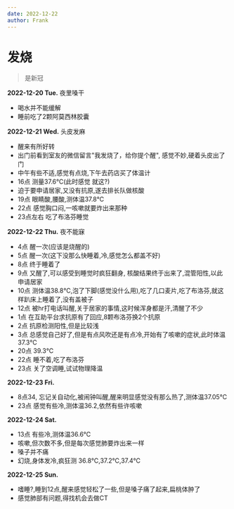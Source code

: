 ```yaml
---
date: 2022-12-22
author: Frank
---
```


# 发烧

> 是新冠

**2022-12-20 Tue.** 夜里嗓干

- 喝水并不能缓解
- 睡前吃了2颗阿莫西林胶囊

**2022-12-21 Wed.** 头皮发麻

- 醒来有所好转
- 出门前看到室友的微信留言"我发烧了，给你提个醒", 感觉不妙,硬着头皮出了门
- 中午有些不适,感觉有点烧,下午去药店买了体温计
- 16点 测量37.6℃(此时感觉 就这?)
- 迫于要申请居家,又没有抗原,遂去排长队做核酸
- 19点 眼睛酸,腰酸,测体温37.8℃
- 22点 感觉胸口闷,一咳嗽就要炸出来那种
- 23点左右 吃了布洛芬睡觉

**2022-12-22 Thu.** 夜不能寐

- 4点 醒一次(应该是烧醒的)
- 5点 醒一次(这下没那么快睡着,冷,感觉怎么都盖不好)
- 8点 终于睡着了
- 9点 又醒了,可以感受到睡觉时疯狂翻身, 核酸结果终于出来了,混管阳性,以此申请居家
- 10点 测体温38.8℃,泡了下脚(感觉没什么用),吃了几口麦片,吃了布洛芬,就这样趴床上睡着了,没有盖被子
- 12点 被hr打电话叫醒,关于居家的事情,这时候浑身都是汗,清醒了不少
- 1点 在互助平台求抗原有了回应,8颗布洛芬换2个抗原
- 2点 抗原检测阳性,但是比较浅
- 3点 总感觉自己好了,但是有点风吹还是有点冷,开始有了咳嗽的症状,此时体温37.3℃
- 20点 39.3℃
- 22点 睡不着,吃了布洛芬
- 23点 关了空调睡,试试物理降温

**2022-12-23 Fri.**

- 8点34, 忘记关自动化,被闹钟叫醒,醒来明显感觉没有那么热了,测体温37.05℃
- 23点 感觉有些冷,测体温36.2,依然有些许咳嗽

**2022-12-24 Sat.**

- 13点 有些冷,测体温36.6℃
- 咳嗽,但次数不多,但是每次感觉肺要炸出来一样
- 嗓子并不痛
- 幻烧,身体发冷,疯狂测 36.8℃,37.2℃,37.4℃

**2022-12-25 Sun.**

- 嗜睡?,睡到12点,醒来感觉轻松了一些,但是嗓子痛了起来,扁桃体肿了
- 感觉肺部有问题,得找机会去做CT

